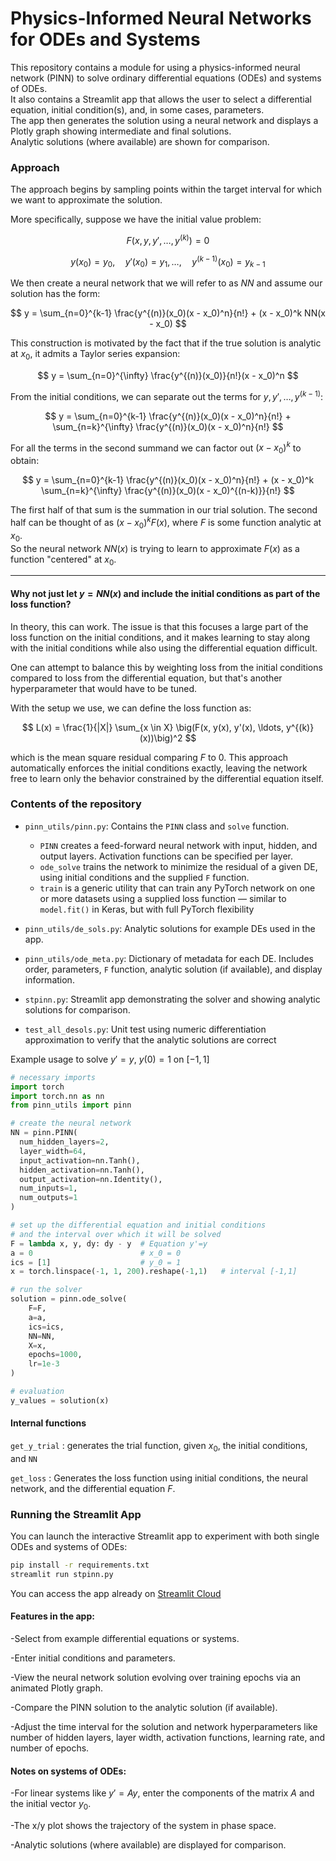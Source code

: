 # Physics-Informed Neural Networks for ODEs and Systems

This repository contains a module for using a physics-informed neural network (PINN) to solve ordinary differential equations (ODEs) and systems of ODEs.  
It also contains a Streamlit app that allows the user to select a differential equation, initial condition(s), and, in some cases, parameters.  
The app then generates the solution using a neural network and displays a Plotly graph showing intermediate and final solutions.  
Analytic solutions (where available) are shown for comparison.

### Approach

The approach begins by sampling points within the target interval for which we want to approximate the solution.

More specifically, suppose we have the initial value problem:

$$
F(x, y, y', \ldots, y^{(k)}) = 0
$$

$$
y(x_0) = y_0, \quad y'(x_0) = y_1, \ldots, \quad y^{(k-1)}(x_0) = y_{k-1}
$$

We then create a neural network that we will refer to as $NN$ and assume our solution has the form:

$$
y = \sum_{n=0}^{k-1} \frac{y^{(n)}(x_0)(x - x_0)^n}{n!} + (x - x_0)^k  NN(x - x_0)
$$

This construction is motivated by the fact that if the true solution is analytic at $x_0$, it admits a Taylor series expansion:

$$
y = \sum_{n=0}^{\infty} \frac{y^{(n)}(x_0)}{n!}(x - x_0)^n
$$

From the initial conditions, we can separate out the terms for $y, y', \ldots, y^{(k-1)}$:

$$
y = \sum_{n=0}^{k-1} \frac{y^{(n)}(x_0)(x - x_0)^n}{n!} + \sum_{n=k}^{\infty} \frac{y^{(n)}(x_0)(x - x_0)^n}{n!}
$$

For all the terms in the second summand we can factor out $(x - x_0)^k$ to obtain:

$$
y = \sum_{n=0}^{k-1} \frac{y^{(n)}(x_0)(x - x_0)^n}{n!} + (x - x_0)^k \sum_{n=k}^{\infty} \frac{y^{(n)}(x_0)(x - x_0)^{(n-k)}}{n!}
$$

The first half of that sum is the summation in our trial solution. The second half can be thought of as $(x - x_0)^k  F(x)$, where $F$ is some function analytic at $x_0$.  
So the neural network $NN(x)$ is trying to learn to approximate $F(x)$ as a function "centered" at $x_0$.

---

#### Why not just let $y = NN(x)$ and include the initial conditions as part of the loss function?

In theory, this can work. The issue is that this focuses a large part of the loss function on the initial conditions, and it makes learning to stay along with the initial conditions while also using the differential equation difficult.  

One can attempt to balance this by weighting loss from the initial conditions compared to loss from the differential equation, but that's another hyperparameter that would have to be tuned.  

With the setup we use, we can define the loss function as:

$$
L(x) = \frac{1}{|X|} \sum_{x \in X} \big(F(x, y(x), y'(x), \ldots, y^{(k)}(x))\big)^2
$$

which is the mean square residual comparing $F$ to $0$.
This approach automatically enforces the initial conditions exactly, leaving the network free to learn only the behavior constrained by the differential equation itself.

### Contents of the repository

- `pinn_utils/pinn.py`: Contains the `PINN` class and `solve` function.
  - `PINN` creates a feed-forward neural network with input, hidden, and output layers. Activation functions can be specified per layer.
  - `ode_solve` trains the network to minimize the residual of a given DE, using initial conditions and the supplied `F` function.
  - `train` is a generic utility that can train any PyTorch network on one or more datasets using a supplied loss function — similar to `model.fit()` in Keras, but with full PyTorch flexibility
- `pinn_utils/de_sols.py`: Analytic solutions for example DEs used in the app.

- `pinn_utils/ode_meta.py`: Dictionary of metadata for each DE. Includes order, parameters, `F` function, analytic solution (if available), and display information.

- `stpinn.py`: Streamlit app demonstrating the solver and showing analytic solutions for comparison.
- `test_all_desols.py`: Unit test using numeric differentiation approximation to verify that the analytic solutions are correct

Example usage to solve $y' = y$, $y(0)=1$ on $[-1,1]$
```python
# necessary imports
import torch
import torch.nn as nn
from pinn_utils import pinn

# create the neural network
NN = pinn.PINN(
  num_hidden_layers=2,
  layer_width=64,
  input_activation=nn.Tanh(),
  hidden_activation=nn.Tanh(),
  output_activation=nn.Identity(),
  num_inputs=1,
  num_outputs=1
)

# set up the differential equation and initial conditions
# and the interval over which it will be solved
F = lambda x, y, dy: dy - y  # Equation y'=y
a = 0                        # x_0 = 0
ics = [1]                    # y_0 = 1
x = torch.linspace(-1, 1, 200).reshape(-1,1)   # interval [-1,1]

# run the solver
solution = pinn.ode_solve(
    F=F,
    a=a,
    ics=ics,
    NN=NN,
    X=x,
    epochs=1000,
    lr=1e-3
)

# evaluation
y_values = solution(x)
```
#### Internal functions
`get_y_trial` : generates the trial function, given $x_0$, the initial conditions, and `NN`

`get_loss` : Generates the loss function using initial conditions, the neural network, and the differential equation $F$.

### Running the Streamlit App

You can launch the interactive Streamlit app to experiment with both single ODEs and systems of ODEs:

```bash
pip install -r requirements.txt
streamlit run stpinn.py
```

You can access the app already on [Streamlit Cloud](https://pinnsolver.streamlit.app)
#### Features in the app:

-Select from example differential equations or systems.

-Enter initial conditions and parameters.

-View the neural network solution evolving over training epochs via an animated Plotly graph.

-Compare the PINN solution to the analytic solution (if available).

-Adjust the time interval for the solution and network hyperparameters like number of hidden layers, layer width, activation functions, learning rate, and number of epochs.

#### Notes on systems of ODEs:

-For linear systems like $y' = A y$, enter the components of the matrix $A$ and the initial vector $y_0$.

-The x/y plot shows the trajectory of the system in phase space.

-Analytic solutions (where available) are displayed for comparison.

